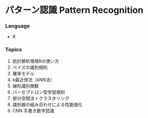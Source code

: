 # パターン認識 Pattern Recognition
### Language
- R

### Topics
1. 統計解析環境Rの使い方
1. ベイズの識別規則
1. 確率モデル
1. k最近傍法（kNN法）
1. 線形識別関数
1. パーセプトロン型学習規則
1. 部分空間法＋クラスタリング
1. 識別器の組み合わせによる性能強化
1. CNN 手書き数字認識　
